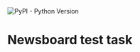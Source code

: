 
<img alt="PyPI - Python Version" src="https://img.shields.io/pypi/pyversions/31?style=plastic">

# Newsboard test task
